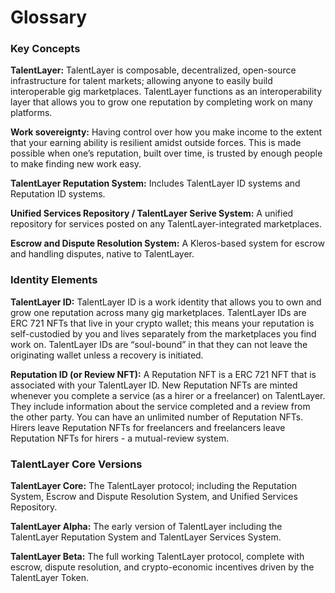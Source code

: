 # Glossary

### Key Concepts

**TalentLayer:** TalentLayer is composable, decentralized, open-source infrastructure for talent markets; allowing anyone to easily build interoperable gig marketplaces. TalentLayer functions as an interoperability layer that allows you to grow one reputation by completing work on many platforms.

**Work sovereignty:** Having control over how you make income to the extent that your earning ability is resilient amidst outside forces. This is made possible when one’s reputation, built over time, is trusted by enough people to make finding new work easy.

**TalentLayer Reputation System:** Includes TalentLayer ID systems and Reputation ID systems.

**Unified Services Repository / TalentLayer Serive System:** A unified repository for services posted on any TalentLayer-integrated marketplaces.

**Escrow and Dispute Resolution System:** A Kleros-based system for escrow and handling disputes, native to TalentLayer.

### Identity Elements

**TalentLayer ID:** TalentLayer ID is a work identity that allows you to own and grow one reputation across many gig marketplaces. TalentLayer IDs are ERC 721 NFTs that live in your crypto wallet; this means your reputation is self-custodied by you and lives separately from the marketplaces you find work on. TalentLayer IDs are “soul-bound” in that they can not leave the originating wallet unless a recovery is initiated.

**Reputation ID (or Review NFT):** A Reputation NFT is a ERC 721 NFT that is associated with your TalentLayer ID. New Reputation NFTs are minted whenever you complete a service (as a hirer or a freelancer) on TalentLayer. They include information about the service completed and a review from the other party. You can have an unlimited number of Reputation NFTs. Hirers leave Reputation NFTs for freelancers and freelancers leave Reputation NFTs for hirers - a mutual-review system.

### TalentLayer Core Versions

**TalentLayer Core:** The TalentLayer protocol; including the Reputation System, Escrow and Dispute Resolution System, and Unified Services Repository.

**TalentLayer Alpha:** The early version of TalentLayer including the TalentLayer Reputation System and TalentLayer Services System.

**TalentLayer Beta:** The full working TalentLayer protocol, complete with escrow, dispute resolution, and crypto-economic incentives driven by the TalentLayer Token.

